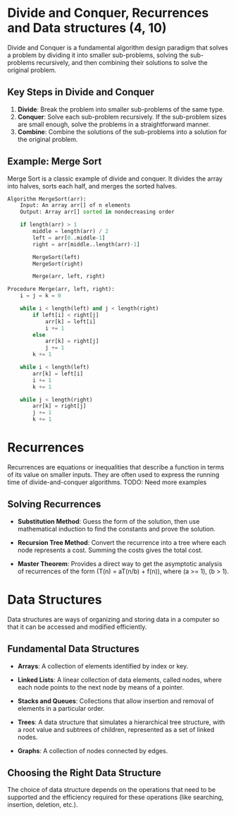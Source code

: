 # Divide and Conquer, Recurrences and Data structures (4, 10)


Divide and Conquer is a fundamental algorithm design paradigm that solves a problem by dividing it into smaller sub-problems, solving the sub-problems recursively, and then combining their solutions to solve the original problem.

## Key Steps in Divide and Conquer

1. **Divide**: Break the problem into smaller sub-problems of the same type.
2. **Conquer**: Solve each sub-problem recursively. If the sub-problem sizes are small enough, solve the problems in a straightforward manner.
3. **Combine**: Combine the solutions of the sub-problems into a solution for the original problem.

## Example: Merge Sort

Merge Sort is a classic example of divide and conquer. It divides the array into halves, sorts each half, and merges the sorted halves.

```python
Algorithm MergeSort(arr):
    Input: An array arr[] of n elements
    Output: Array arr[] sorted in nondecreasing order

    if length(arr) > 1
        middle = length(arr) / 2
        left = arr[0..middle-1]
        right = arr[middle..length(arr)-1]

        MergeSort(left)
        MergeSort(right)

        Merge(arr, left, right)

Procedure Merge(arr, left, right):
    i = j = k = 0

    while i < length(left) and j < length(right)
        if left[i] < right[j]
            arr[k] = left[i]
            i += 1
        else
            arr[k] = right[j]
            j += 1
        k += 1

    while i < length(left)
        arr[k] = left[i]
        i += 1
        k += 1

    while j < length(right)
        arr[k] = right[j]
        j += 1
        k += 1

```

# Recurrences

Recurrences are equations or inequalities that describe a function in terms of its value on smaller inputs. They are often used to express the running time of divide-and-conquer algorithms.
TODO: Need more examples

## Solving Recurrences

- **Substitution Method**: Guess the form of the solution, then use mathematical induction to find the constants and prove the solution.

- **Recursion Tree Method**: Convert the recurrence into a tree where each node represents a cost. Summing the costs gives the total cost.

- **Master Theorem**: Provides a direct way to get the asymptotic analysis of recurrences of the form \(T(n) = aT(n/b) + f(n)\), where \(a >= 1\), \(b > 1\).

# Data Structures

Data structures are ways of organizing and storing data in a computer so that it can be accessed and modified efficiently.

## Fundamental Data Structures

- **Arrays**: A collection of elements identified by index or key.

- **Linked Lists**: A linear collection of data elements, called nodes, where each node points to the next node by means of a pointer.

- **Stacks and Queues**: Collections that allow insertion and removal of elements in a particular order.

- **Trees**: A data structure that simulates a hierarchical tree structure, with a root value and subtrees of children, represented as a set of linked nodes.

- **Graphs**: A collection of nodes connected by edges.

## Choosing the Right Data Structure

The choice of data structure depends on the operations that need to be supported and the efficiency required for these operations (like searching, insertion, deletion, etc.).
